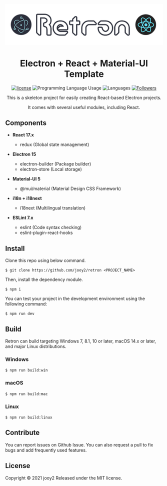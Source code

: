 <div align="center">

![retron-logo](retron-logo.png)
# Electron + React + Material-UI Template

[![license](https://img.shields.io/badge/license-MIT-blue.svg)](https://github.com/mui-org/material-ui/blob/master/LICENSE)
![Programming Language Usage](https://img.shields.io/github/languages/top/jooy2/retron)
![Languages](https://img.shields.io/github/languages/count/jooy2/retron)
[![Followers](https://img.shields.io/github/followers/jooy2?style=social)](https://github.com/jooy2)

This is a skeleton project for easily creating React-based Electron projects.

It comes with several useful modules, including React.
</div>

## Components
 - **React 17.x**
   - redux (Global state management)
   
 - **Electron 15**
   - electron-builder (Package builder)
   - electron-store (Local storage)

 - **Material-UI 5**
   - @mui/material (Material Design CSS Framework)
   
 - **i18n + i18next**
   - i18next (Multilingual translation)

 - **ESLint 7.x**
   - eslint (Code syntax checking)
   - eslint-plugin-react-hooks

## Install
Clone this repo using below command.
```shell
$ git clone https://github.com/jooy2/retron <PROJECT_NAME>
```

Then, install the dependency module.
```shell
$ npm i
```

You can test your project in the development environment using the following command:
```shell
$ npm run dev
```

## Build
Retron can build targeting Windows 7, 8.1, 10 or later, macOS 14.x or later, and major Linux distributions.

### Windows
```shell
$ npm run build:win
```

### macOS
```shell
$ npm run build:mac
```

### Linux
```shell
$ npm run build:linux
```

## Contribute
You can report issues on Github Issue. You can also request a pull to fix bugs and add frequently used features.

## License
Copyright © 2021 jooy2 Released under the MIT license.
